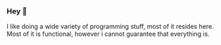 ### Hey 👋

I like doing a wide variety of programming stuff, most of it resides here. Most of it is functional, however i cannot guarantee that everything is. 



